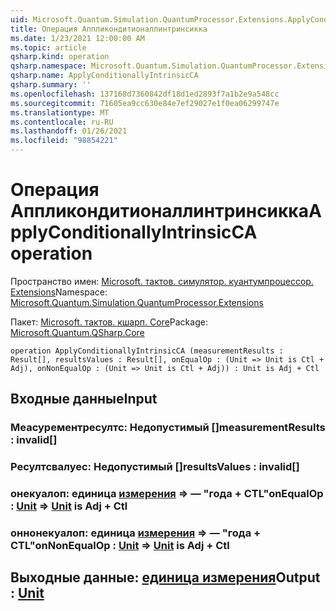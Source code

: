 ```yaml
---
uid: Microsoft.Quantum.Simulation.QuantumProcessor.Extensions.ApplyConditionallyIntrinsicCA
title: Операция Аппликондитионаллинтринсикка
ms.date: 1/23/2021 12:00:00 AM
ms.topic: article
qsharp.kind: operation
qsharp.namespace: Microsoft.Quantum.Simulation.QuantumProcessor.Extensions
qsharp.name: ApplyConditionallyIntrinsicCA
qsharp.summary: ''
ms.openlocfilehash: 137168d7360842df18d1ed2893f7a1b2e9a548cc
ms.sourcegitcommit: 71605ea9cc630e84e7ef29027e1f0ea06299747e
ms.translationtype: MT
ms.contentlocale: ru-RU
ms.lasthandoff: 01/26/2021
ms.locfileid: "98854221"
---
```

# <a name="applyconditionallyintrinsicca-operation"></a><span data-ttu-id="a1eb4-102">Операция Аппликондитионаллинтринсикка</span><span class="sxs-lookup"><span data-stu-id="a1eb4-102">ApplyConditionallyIntrinsicCA operation</span></span>

<span data-ttu-id="a1eb4-103">Пространство имен: [Microsoft. тактов. симулятор. куантумпроцессор. Extensions](xref:Microsoft.Quantum.Simulation.QuantumProcessor.Extensions)</span><span class="sxs-lookup"><span data-stu-id="a1eb4-103">Namespace: [Microsoft.Quantum.Simulation.QuantumProcessor.Extensions](xref:Microsoft.Quantum.Simulation.QuantumProcessor.Extensions)</span></span>

<span data-ttu-id="a1eb4-104">Пакет: [Microsoft. тактов. кшарп. Core](https://nuget.org/packages/Microsoft.Quantum.QSharp.Core)</span><span class="sxs-lookup"><span data-stu-id="a1eb4-104">Package: [Microsoft.Quantum.QSharp.Core](https://nuget.org/packages/Microsoft.Quantum.QSharp.Core)</span></span>




```qsharp
operation ApplyConditionallyIntrinsicCA (measurementResults : Result[], resultsValues : Result[], onEqualOp : (Unit => Unit is Ctl + Adj), onNonEqualOp : (Unit => Unit is Ctl + Adj)) : Unit is Adj + Ctl
```


## <a name="input"></a><span data-ttu-id="a1eb4-105">Входные данные</span><span class="sxs-lookup"><span data-stu-id="a1eb4-105">Input</span></span>

### <a name="measurementresults--__invalidresult__"></a><span data-ttu-id="a1eb4-106">Меасурементресултс: __Недопустимый <Result>__[]</span><span class="sxs-lookup"><span data-stu-id="a1eb4-106">measurementResults : __invalid<Result>__[]</span></span>




### <a name="resultsvalues--__invalidresult__"></a><span data-ttu-id="a1eb4-107">Ресултсвалуес: __Недопустимый <Result>__[]</span><span class="sxs-lookup"><span data-stu-id="a1eb4-107">resultsValues : __invalid<Result>__[]</span></span>




### <a name="onequalop--unit--unit--is-adj--ctl"></a><span data-ttu-id="a1eb4-108">онекуалоп: единица [измерения](xref:microsoft.quantum.lang-ref.unit) => [](xref:microsoft.quantum.lang-ref.unit) — "года + CTL"</span><span class="sxs-lookup"><span data-stu-id="a1eb4-108">onEqualOp : [Unit](xref:microsoft.quantum.lang-ref.unit) => [Unit](xref:microsoft.quantum.lang-ref.unit)  is Adj + Ctl</span></span>




### <a name="onnonequalop--unit--unit--is-adj--ctl"></a><span data-ttu-id="a1eb4-109">оннонекуалоп: единица [измерения](xref:microsoft.quantum.lang-ref.unit) => [](xref:microsoft.quantum.lang-ref.unit) — "года + CTL"</span><span class="sxs-lookup"><span data-stu-id="a1eb4-109">onNonEqualOp : [Unit](xref:microsoft.quantum.lang-ref.unit) => [Unit](xref:microsoft.quantum.lang-ref.unit)  is Adj + Ctl</span></span>





## <a name="output--unit"></a><span data-ttu-id="a1eb4-110">Выходные данные: [единица измерения](xref:microsoft.quantum.lang-ref.unit)</span><span class="sxs-lookup"><span data-stu-id="a1eb4-110">Output : [Unit](xref:microsoft.quantum.lang-ref.unit)</span></span>

